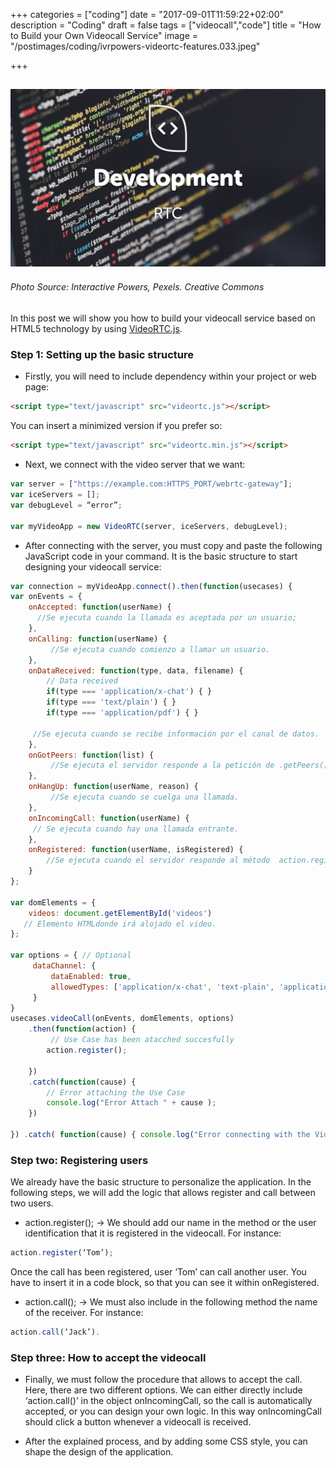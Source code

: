 +++
categories = ["coding"]
date = "2017-09-01T11:59:22+02:00"
description = "Coding"
draft = false
tags = ["videocall","code"]
title = "How to Build your Own Videocall Service"
image = "/postimages/coding/ivrpowers-videortc-features.033.jpeg"

+++

![development](/postimages/coding/ivrpowers-videortc-features.033.jpeg)
------------
###### Photo Source: Interactive Powers, Pexels. Creative Commons


In this post we will show you how to build your videocall service based on HTML5 technology by using [VideoRTC.js](http://blog.ivrpowers.com/post/products/video-rtc-special-extensions/).

### Step 1: Setting up the basic structure

* Firstly, you will need to include dependency within your project or web page:

~~~html
<script type="text/javascript" src="videortc.js"></script>
~~~

You can insert a minimized version if you prefer so:

~~~html
<script type="text/javascript" src="videortc.min.js"></script>
~~~

* Next, we connect with the video server that we want:

~~~javascript
var server = ["https://example.com:HTTPS_PORT/webrtc-gateway"];
var iceServers = [];
var debugLevel = “error”;

var myVideoApp = new VideoRTC(server, iceServers, debugLevel);
~~~

* After connecting with the server, you must copy and paste the following JavaScript code in your command. It is the basic structure to start designing your videocall service:

~~~javascript
var connection = myVideoApp.connect().then(function(usecases) {	
var onEvents = {
    onAccepted: function(userName) {
      //Se ejecuta cuando la llamada es aceptada por un usuario; 
    },
    onCalling: function(userName) {
         //Se ejecuta cuando comienzo a llamar un usuario.
    },
    onDataReceived: function(type, data, filename) {
        // Data received
        if(type === 'application/x-chat') { }
        if(type === 'text/plain') { }
        if(type === 'application/pdf') { }

     //Se ejecuta cuando se recibe información por el canal de datos. 
    },
    onGotPeers: function(list) {
         //Se ejecuta el servidor responde a la petición de .getPeers();
    },
    onHangUp: function(userName, reason) {
         //Se ejecuta cuando se cuelga una llamada.
    },
    onIncomingCall: function(userName) {
     // Se ejecuta cuando hay una llamada entrante.
    },
    onRegistered: function(userName, isRegistered) {
        //Se ejecuta cuando el servidor responde al método  action.register(); 
    }
};
 
var domElements = {
    videos: document.getElementById('videos')
   // Elemento HTMLdonde irá alojado el video.
};
 
var options = { // Optional
     dataChannel: {
         dataEnabled: true,
         allowedTypes: ['application/x-chat', 'text-plain', 'application/pdf']
     }
}
usecases.videoCall(onEvents, domElements, options)
    .then(function(action) {
         // Use Case has been atacched succesfully
        action.register(); 
 
    })
    .catch(function(cause) {
        // Error attaching the Use Case
        console.log("Error Attach " + cause );
    })
 
}) .catch( function(cause) { console.log("Error connecting with the VideoGateway");  })
~~~

### Step two: Registering users

We already have the basic structure to personalize the application. In the following steps, we will add the logic that allows register and call between two users.

* action.register(); → We should add our name in the method or the user identification that it is registered in the videocall. For instance:

~~~javascript
action.register(‘Tom’); 
~~~

Once the call has been registered, user ‘Tom’ can call another user. You have to insert it in a code block, so that you can see it within onRegistered.

* action.call(); → We must also include in the following method the name of the receiver. For instance:

~~~javascript
action.call(‘Jack’).
~~~

### Step three: How to accept the videocall

* Finally, we must follow the procedure that allows to accept the call. Here, there are two different options. We can either directly include ‘action.call()’ in the object onIncomingCall, so the call is automatically accepted, or you can design your own logic. In this way onIncomingCall should click a button whenever a videocall is received.

* After the explained process, and by adding some CSS style, you can shape the design of the application.


